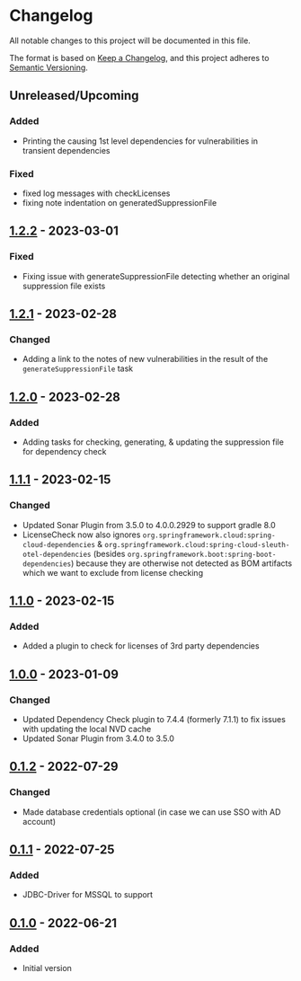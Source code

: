 # Changelog

All notable changes to this project will be documented in this file.

The format is based on [Keep a Changelog](https://keepachangelog.com/en/1.0.0/),
and this project adheres to [Semantic Versioning](https://semver.org/spec/v2.0.0.html).

## Unreleased/Upcoming
### Added
- Printing the causing 1st level dependencies for vulnerabilities in transient dependencies

### Fixed
- fixed log messages with checkLicenses
- fixing note indentation on generatedSuppressionFile

## [1.2.2]() - 2023-03-01
### Fixed
- Fixing issue with generateSuppressionFile detecting whether an original suppression file exists

## [1.2.1]() - 2023-02-28
### Changed
- Adding a link to the notes of new vulnerabilities in the result of the `generateSuppressionFile` task

## [1.2.0]() - 2023-02-28
### Added
- Adding tasks for checking, generating, & updating the suppression file for dependency check

## [1.1.1]() - 2023-02-15
### Changed
- Updated Sonar Plugin from 3.5.0 to 4.0.0.2929 to support gradle 8.0
- LicenseCheck now also ignores `org.springframework.cloud:spring-cloud-dependencies` & 
`org.springframework.cloud:spring-cloud-sleuth-otel-dependencies` (besides 
`org.springframework.boot:spring-boot-dependencies`) because they are otherwise not detected as BOM artifacts which we
want to exclude from license checking

## [1.1.0]() - 2023-02-15
### Added
- Added a plugin to check for licenses of 3rd party dependencies

## [1.0.0]() - 2023-01-09
### Changed
- Updated Dependency Check plugin to 7.4.4 (formerly 7.1.1) to fix issues with updating the local NVD cache
- Updated Sonar Plugin from 3.4.0 to 3.5.0

## [0.1.2]() - 2022-07-29
### Changed
- Made database credentials optional (in case we can use SSO with AD account)

## [0.1.1]() - 2022-07-25
### Added
- JDBC-Driver for MSSQL to support 

## [0.1.0]() - 2022-06-21
### Added
- Initial version